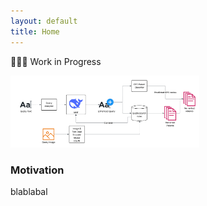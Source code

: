 ```yaml
---
layout: default
title: Home
---
```


🚧👷‍♂️ Work in Progress

<img src="assets/system-overview.png" alt="System Diagram" style="width: 60%;">

### Motivation

blablabal
